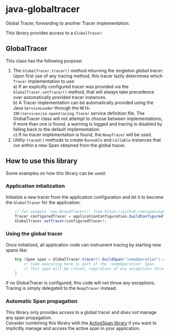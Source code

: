 # java-globaltracer
Global Tracer, forwarding to another Tracer implementation.

This library provides access to a `GlobalTracer`:

## GlobalTracer
This class has the following purpose:
 1. The `GlobalTracer.tracer()` method returning the singleton _global tracer_.  
    Upon first use of any tracing method, this tracer lazily determines which `Tracer`
    implementation to use:  
    a) If an explicitly configured tracer was provided via the `GlobalTracer.setTracer()` method,
    that will always take precedence over automatically provided tracer instances.  
    b) A Tracer implementation can be automatically provided using the Java `ServiceLoader` through the
    `META-INF/services/io.opentracing.Tracer` service definition file.
    The GlobalTracer class will not attempt to choose between implementations;
    if more than one is found, a warning is logged and tracing is disabled by
    falling back to the default implementation:  
    c) If no tracer implementation is found, the `NoopTracer` will be used.
 2. Utility `traced()` methods to create `Runnable` and `Callable` instances that run within 
    a new Span obtained from the global tracer.

## How to use this library
Some examples on how this library can be used:

### Application intialization
Initialize a new tracer from the application configuration
and let it to become the `GlobalTracer` for the application:
````java
    // for example 'new BraveTracer()' from https://github.com/openzipkin/brave-opentracing
    Tracer configuredTracer = applicationConfiguration.buildConfiguredTracer();
    GlobalTracer.setTracer(configuredTracer);
````

### Using the global tracer
Once initialized, all application code can instrument tracing by starting new spans like:
````java
    try (Span span = GlobalTracer.tracer().buildSpan("someOperation").start()) {
        // Code executing here is part of the 'someOperation' Span.
        // This span will be closed, regardless of any exceptions thrown here.
    }
````

If no GlobalTracer is configured, this code will not throw any exceptions.
Tracing is simply delegated to the `NoopTracer` instead.

### Automatic Span propagation
This library only provides access to a global tracer and _does not_ manage any span propagation.  
Consider combining this library with the [ActiveSpan library](https://github.com/opentracing-contrib/java-activespan)
if you want to implicitly manage and access the active span in your application.
